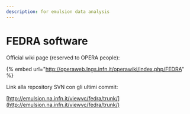 ```yaml
---
description: for emulsion data analysis
---
```


# FEDRA software

Official wiki page \(reserved to OPERA people\):

{% embed url="http://operaweb.lngs.infn.it/operawiki/index.php/FEDRA" %}



Link alla repository SVN con gli ultimi commit:

[http://emulsion.na.infn.it/viewvc/fedra/trunk/](http://emulsion.na.infn.it/viewvc/fedra/trunk/)

